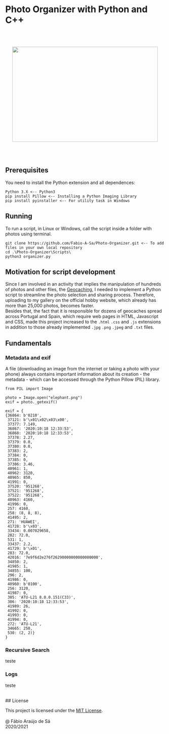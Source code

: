 # Photo Organizer with Python and C++

<br/>
<br/>

<p align="center">
  <img width="460" height="300" src="https://i.pinimg.com/originals/b7/ba/38/b7ba3835f63380fbb822669f8f904f11.jpg">
</p>

<br/>
<br/>

## Prerequisites

You need to install the Python extension and all dependences:

```
Python 3.X <-- Python3
pip install Pillow <-- Installing a Python Imaging Library
pip install pyinstaller <-- For utility task in Windows
```


## Running

To run a script, in Linux or Windows, call the script inside a folder with photos using terminal.

```
git clone https://github.com/Fabio-A-Sa/Photo-Organizer.git <-- To add files in your own local repository
cd .\Photo-Organizer\Scripts\
python3 organizer.py
```


## Motivation for script development

Since I am involved in an activity that implies the manipulation of hundreds of photos and other files, the [Geocaching](https://www.geocaching.com/play/search), I needed to implement a Python script to streamline the photo selection and sharing process. Therefore, uploading to my gallery on the official hobby website, which already has more than 25,000 photos, becomes faster. <br/>
Besides that, the fact that it is responsible for dozens of geocaches spread across Portugal and Spain, which require web pages in HTML, Javascript and CSS, made this project increased to the ``.html`` ``.css`` and ``.js`` extensions in addition to those already implemented ``.jpg`` ``.png`` ``.jpeg``  and  ``.txt`` files.


## Fundamentals

### Metadata and exif

A file (downloading an image from the internet or taking a photo with your phone) always contains important information about its creation - the metadata - which can be accessed through the Python Pillow (PIL) library.

```
from PIL import Image

photo = Image.open("elephant.png")
exif = photo._getexif()

exif = {
{36864: b'0210', 
 37121: b'\x01\x02\x03\x00', 
 37377: 7.149, 
 36867: '2020:10:18 12:33:53', 
 36868: '2020:10:18 12:33:53', 
 37378: 2.27, 
 37379: 0.0, 
 37380: 0.0, 
 37383: 2, 
 37384: 0, 
 37385: 0, 
 37386: 3.46, 
 40961: 1, 
 40962: 3120, 
 40965: 850, 
 41991: 0, 
 37520: '951268', 
 37521: '951268', 
 37522: '951268', 
 40963: 4160, 
 41996: 0, 
 257: 4160, 
 258: (8, 8, 8), 
 41495: 2, 
 271: 'HUAWEI', 
 41728: b'\x03', 
 33434: 0.007029658, 
 282: 72.0, 
 531: 1, 
 33437: 2.2, 
 41729: b'\x01', 
 283: 72.0, 
 42016: '7e9f6d2e276f26290000000000000000', 
 34850: 2, 
 41985: 1, 
 34855: 100, 
 296: 2, 
 41986: 0, 
 40960: b'0100', 
 256: 3120, 
 41987: 0, 
 305: 'ATU-L21 8.0.0.151(C33)', 
 306: '2020:10:18 12:33:53', 
 41989: 26, 
 41992: 0, 
 41993: 0, 
 41994: 0, 
 272: 'ATU-L21', 
 34665: 250, 
 530: (2, 2)}
}
```


### Recursive Search

teste


### Logs

teste

<br/>
## License

This project is licensed under the [MIT License](https://github.com/Fabio-A-Sa/Photo-Organizer/blob/main/Licence).<br/>
<br/>
@ Fábio Araújo de Sá <br/>
2020/2021

